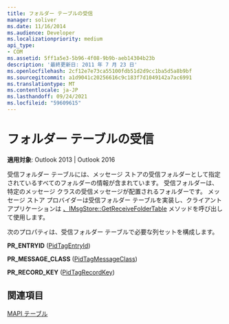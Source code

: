 ```yaml
---
title: フォルダー テーブルの受信
manager: soliver
ms.date: 11/16/2014
ms.audience: Developer
ms.localizationpriority: medium
api_type:
- COM
ms.assetid: 5ff1a5e3-5b96-4f08-9b9b-aeb14304b23b
description: '最終更新日: 2011 年 7 月 23 日'
ms.openlocfilehash: 2cf12e7e73ca55100fdb51d2d9cc1ba5d5a8b9bf
ms.sourcegitcommit: a1d9041c20256616c9c183f7d1049142a7ac6991
ms.translationtype: MT
ms.contentlocale: ja-JP
ms.lasthandoff: 09/24/2021
ms.locfileid: "59609615"
---
```

# <a name="receive-folder-tables"></a>フォルダー テーブルの受信

  
  
**適用対象**: Outlook 2013 | Outlook 2016 
  
受信フォルダー テーブルには、メッセージ ストアの受信フォルダーとして指定されているすべてのフォルダーの情報が含まれています。 受信フォルダーは、特定のメッセージ クラスの受信メッセージが配置されるフォルダーです。 メッセージ ストア プロバイダーは受信フォルダー テーブルを実装し、クライアント アプリケーションは [、IMsgStore::GetReceiveFolderTable](imsgstore-getreceivefoldertable.md) メソッドを呼び出して使用します。 
  
次のプロパティは、受信フォルダー テーブルで必要な列セットを構成します。
  
 **PR_ENTRYID** ([PidTagEntryId](pidtagentryid-canonical-property.md)) 
  
 **PR_MESSAGE_CLASS** ([PidTagMessageClass](pidtagmessageclass-canonical-property.md)) 
  
 **PR_RECORD_KEY** ([PidTagRecordKey](pidtagrecordkey-canonical-property.md)) 
  
## <a name="see-also"></a>関連項目



[MAPI テーブル](mapi-tables.md)

